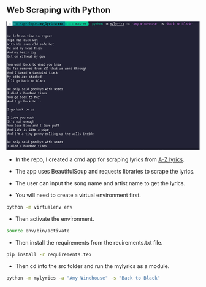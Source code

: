 ## Web Scraping with Python

![Demo Image](./demo.png)

* In the repo, I created a cmd app for scraping lyrics from [A-Z lyrics](https://azlyrics.com).
* The app uses BeautifulSoup and requests libraries to scrape the lyrics.
* The user can input the song name and artist name to get the lyrics.

* You will need to create a virtual environment first.

```bash
python -m virtualenv env
```

* Then activate the environment.
```bash
source env/bin/activate
```

* Then install the requirements from the reuirements.txt file.
```bash
pip install -r requirements.tex
```

* Then cd into the src folder and run the mylyrics as a module.
```bash
python -m mylyrics -a "Amy Winehouse" -s "Back to Black"
```